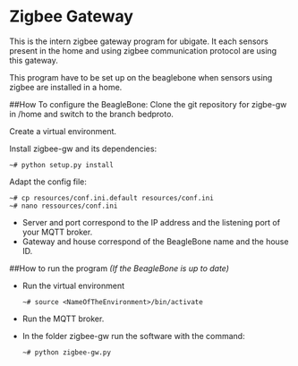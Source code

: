 Zigbee Gateway
==============

This is the intern zigbee gateway program for ubigate. It each sensors present in the home and using zigbee communication protocol are using this gateway.

This program have to be set up on the beaglebone when sensors using zigbee are installed in a home.

##How To configure the BeagleBone:
Clone the git repository for zigbe-gw in /home and switch to the branch bedproto.

Create a virtual environment.

Install zigbee-gw and its dependencies:
```
~# python setup.py install
```

Adapt the config file:
```
~# cp resources/conf.ini.default resources/conf.ini
~# nano ressources/conf.ini
```

* Server and port correspond to the IP address and the listening port of your MQTT broker.
* Gateway and house correspond of the BeagleBone name and the house ID.

##How to run the program
*(If the BeagleBone is up to date)*

* Run the virtual environment

  ```
  ~# source <NameOfTheEnvironment>/bin/activate
  ```
* Run the MQTT broker.
* In the folder zigbee-gw run the software with the command:

  ```
  ~# python zigbee-gw.py
  ```
